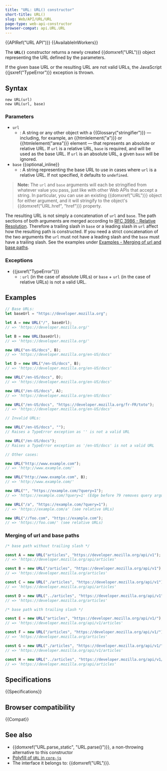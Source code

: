 ```yaml
---
title: "URL: URL() constructor"
short-title: URL()
slug: Web/API/URL/URL
page-type: web-api-constructor
browser-compat: api.URL.URL
---
```


{{APIRef("URL API")}} {{AvailableInWorkers}}

The **`URL()`** constructor returns a newly created {{domxref("URL")}} object representing the URL defined by the parameters.

If the given base URL or the resulting URL are not valid URLs, the JavaScript {{jsxref("TypeError")}} exception is thrown.

## Syntax

```js-nolint
new URL(url)
new URL(url, base)
```

### Parameters

- `url`
  - : A string or any other object with a {{Glossary("stringifier")}} — including, for example, an {{htmlelement("a")}} or {{htmlelement("area")}} element — that represents an absolute or relative URL.
    If `url` is a relative URL, `base` is required, and will be used as the base URL.
    If `url` is an absolute URL, a given `base` will be ignored.
- `base` {{optional_inline}}
  - : A string representing the base URL to use in cases where `url` is a relative URL.
    If not specified, it defaults to `undefined`.

> **Note:** The `url` and `base` arguments will each be stringified from whatever value you pass, just like with other Web APIs that accept a string.
> In particular, you can use an existing {{domxref("URL")}} object for either argument, and it will stringify to the object's {{domxref("URL.href", "href")}} property.

The resulting URL is not simply a concatenation of `url` and `base`.
The path sections of both arguments are merged according to [RFC 3986 - Relative Resolution](https://datatracker.ietf.org/doc/html/rfc3986.html#section-5.2).
Therefore a trailing slash in `base` or a leading slash in `url` affect how the resulting path is constructed.
If you need a strict concatenation of the two arguments the `url` must not have a leading slash and the `base` must have a trailing slash.
See the examples under [Examples - Merging of url and base paths](#merging_of_url_and_base_paths).

### Exceptions

- {{jsxref("TypeError")}}
  - : `url` (in the case of absolute URLs) or `base` + `url` (in the case of relative URLs) is not a valid URL.

## Examples

```js
// Base URLs:
let baseUrl = "https://developer.mozilla.org";

let A = new URL("/", baseUrl);
// => 'https://developer.mozilla.org/'

let B = new URL(baseUrl);
// => 'https://developer.mozilla.org/'

new URL("en-US/docs", B);
// => 'https://developer.mozilla.org/en-US/docs'

let D = new URL("/en-US/docs", B);
// => 'https://developer.mozilla.org/en-US/docs'

new URL("/en-US/docs", D);
// => 'https://developer.mozilla.org/en-US/docs'

new URL("/en-US/docs", A);
// => 'https://developer.mozilla.org/en-US/docs'

new URL("/en-US/docs", "https://developer.mozilla.org/fr-FR/toto");
// => 'https://developer.mozilla.org/en-US/docs'

// Invalid URLs:

new URL("/en-US/docs", "");
// Raises a TypeError exception as '' is not a valid URL

new URL("/en-US/docs");
// Raises a TypeError exception as '/en-US/docs' is not a valid URL

// Other cases:

new URL("http://www.example.com");
// => 'http://www.example.com/'

new URL("http://www.example.com", B);
// => 'http://www.example.com/'

new URL("", "https://example.com/?query=1");
// => 'https://example.com/?query=1' (Edge before 79 removes query arguments)

new URL("/a", "https://example.com/?query=1");
// => 'https://example.com/a' (see relative URLs)

new URL("//foo.com", "https://example.com");
// => 'https://foo.com/' (see relative URLs)
```

### Merging of url and base paths

```js
/* base path without trailing slash */

const A = new URL("articles", "https://developer.mozilla.org/api/v1");
// => 'https://developer.mozilla.org/api/articles'

const B = new URL("/articles", "https://developer.mozilla.org/api/v1");
// => 'https://developer.mozilla.org/articles'

const C = new URL("./articles", "https://developer.mozilla.org/api/v1");
// => 'https://developer.mozilla.org/api/articles'

const D = new URL("../articles", "https://developer.mozilla.org/api/v1");
// => 'https://developer.mozilla.org/articles'

/* base path with trailing slash */

const E = new URL("articles", "https://developer.mozilla.org/api/v1/");
// => 'https://developer.mozilla.org/api/v1/articles'

const F = new URL("/articles", "https://developer.mozilla.org/api/v1/");
// => 'https://developer.mozilla.org/articles'

const G = new URL("./articles", "https://developer.mozilla.org/api/v1/");
// => 'https://developer.mozilla.org/api/v1/articles'

const H = new URL("../articles", "https://developer.mozilla.org/api/v1/");
// => 'https://developer.mozilla.org/api/articles'
```

## Specifications

{{Specifications}}

## Browser compatibility

{{Compat}}

## See also

- {{domxref("URL.parse_static", "URL.parse()")}}, a non-throwing alternative to this constructor
- [Polyfill of `URL` in `core-js`](https://github.com/zloirock/core-js#url-and-urlsearchparams)
- The interface it belongs to: {{domxref("URL")}}.
